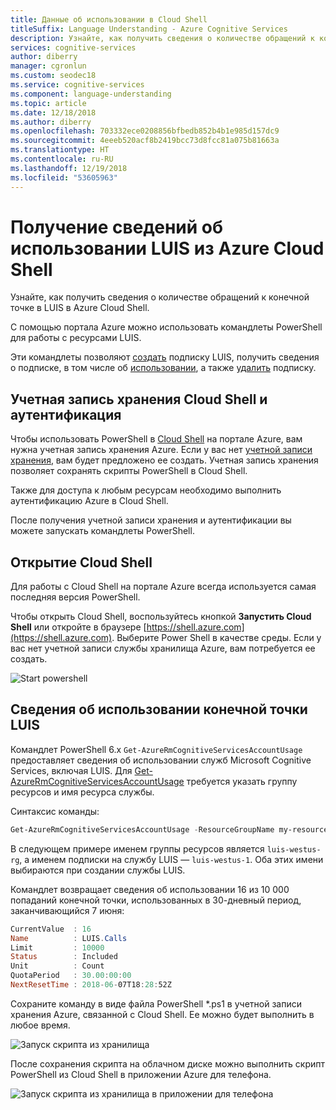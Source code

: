 ```yaml
---
title: Данные об использовании в Cloud Shell
titleSuffix: Language Understanding - Azure Cognitive Services
description: Узнайте, как получить сведения о количестве обращений к конечной точке в LUIS в Azure Cloud Shell.
services: cognitive-services
author: diberry
manager: cgronlun
ms.custom: seodec18
ms.service: cognitive-services
ms.component: language-understanding
ms.topic: article
ms.date: 12/18/2018
ms.author: diberry
ms.openlocfilehash: 703332ece0208856bfbedb852b4b1e985d157dc9
ms.sourcegitcommit: 4eeeb520acf8b2419bcc73d8fcc81a075b81663a
ms.translationtype: HT
ms.contentlocale: ru-RU
ms.lasthandoff: 12/19/2018
ms.locfileid: "53605963"
---
```

# <a name="usage-data-for-luis-service-from-azure-cloud-shell"></a>Получение сведений об использовании LUIS из Azure Cloud Shell

Узнайте, как получить сведения о количестве обращений к конечной точке в LUIS в Azure Cloud Shell.

С помощью портала Azure можно использовать командлеты PowerShell для работы с ресурсами LUIS. 

Эти командлеты позволяют [создать](https://docs.microsoft.com/powershell/module/azurerm.cognitiveservices/new-azurermcognitiveservicesaccount?view=azurermps-6.0.0) подписку LUIS, получить сведения о подписке, в том числе об [использовании](https://docs.microsoft.com/powershell/module/azurerm.cognitiveservices/get-azurermcognitiveservicesaccountusage?view=azurermps-6.0.0), а также [удалить](https://docs.microsoft.com/powershell/module/azurerm.cognitiveservices/remove-azurermcognitiveservicesaccount?view=azurermps-6.0.0) подписку. 

## <a name="cloud-shell-storage-account-and-authentication"></a>Учетная запись хранения Cloud Shell и аутентификация

Чтобы использовать PowerShell в [Cloud Shell](https://docs.microsoft.com/azure/cloud-shell/quickstart-powershell) на портале Azure, вам нужна учетная запись хранения Azure. Если у вас нет [учетной записи хранения](https://docs.microsoft.com/azure/cloud-shell/persisting-shell-storage), вам будет предложено ее создать. Учетная запись хранения позволяет сохранять скрипты PowerShell в Cloud Shell.  

Также для доступа к любым ресурсам необходимо выполнить аутентификацию Azure в Cloud Shell. 

После получения учетной записи хранения и аутентификации вы можете запускать командлеты PowerShell.

## <a name="open-cloud-shell"></a>Открытие Cloud Shell

Для работы с Cloud Shell на портале Azure всегда используется самая последняя версия PowerShell. 

Чтобы открыть Cloud Shell, воспользуйтесь кнопкой **Запустить Cloud Shell** или откройте в браузере [https://shell.azure.com](https://shell.azure.com). Выберите Power Shell в качестве среды. Если у вас нет учетной записи службы хранилища Azure, вам потребуется ее создать. 

<a style="cursor:pointer" onclick='javascript:window.open("https://shell.azure.com", "_blank", "toolbar=no,scrollbars=yes,resizable=yes,menubar=no,location=no,status=no")'><image src="https://shell.azure.com/images/launchcloudshell.png" alt="Start powershell" /></a>

## <a name="luis-endpoint-usage-information"></a>Сведения об использовании конечной точки LUIS

Командлет PowerShell 6.x `Get-AzureRmCognitiveServicesAccountUsage` предоставляет сведения об использовании служб Microsoft Cognitive Services, включая LUIS. Для [Get-AzureRmCognitiveServicesAccountUsage](https://docs.microsoft.com/powershell/module/azurerm.cognitiveservices/get-azurermcognitiveservicesaccountusage?view=azurermps-6.0.0) требуется указать группу ресурсов и имя ресурса службы. 

Синтаксис команды:

```powershell
Get-AzureRmCognitiveServicesAccountUsage -ResourceGroupName my-resource-group -Name my-luis-service-name
```

В следующем примере именем группы ресурсов является `luis-westus-rg`, а именем подписки на службу LUIS — `luis-westus-1`. Оба этих имени выбираются при создании службы LUIS. 

Командлет возвращает сведения об использовании 16 из 10 000 попаданий конечной точки, использованных в 30-дневный период, заканчивающийся 7 июня:

```powershell
CurrentValue  : 16
Name          : LUIS.Calls
Limit         : 10000
Status        : Included
Unit          : Count
QuotaPeriod   : 30.00:00:00
NextResetTime : 2018-06-07T18:28:52Z
```

Сохраните команду в виде файла PowerShell *.ps1 в учетной записи хранения Azure, связанной с Cloud Shell. Ее можно будет выполнить в любое время. 

![Запуск скрипта из хранилища](./media/luis-how-to-manage-from-powershell/run-script-from-storage.png)

После сохранения скрипта на облачном диске можно выполнить скрипт PowerShell из Cloud Shell в приложении Azure для телефона. 

![Запуск скрипта из хранилища в приложении для телефона](./media/luis-how-to-manage-from-powershell/phone-app.png)